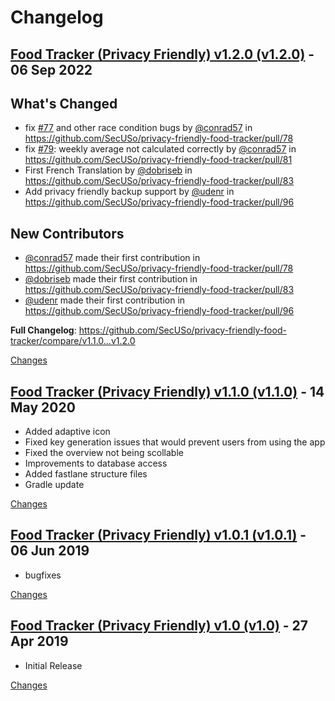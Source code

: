 # Changelog

<a name="v1.2.0"></a>
## [Food Tracker (Privacy Friendly) v1.2.0 (v1.2.0)](https://github.com/SecUSo/privacy-friendly-food-tracker/releases/tag/v1.2.0) - 06 Sep 2022

## What's Changed
* fix [#77](https://github.com/SecUSo/privacy-friendly-food-tracker/issues/77) and other race condition bugs by [@conrad57](https://github.com/conrad57) in https://github.com/SecUSo/privacy-friendly-food-tracker/pull/78
* fix [#79](https://github.com/SecUSo/privacy-friendly-food-tracker/issues/79): weekly average not calculated correctly by [@conrad57](https://github.com/conrad57) in https://github.com/SecUSo/privacy-friendly-food-tracker/pull/81
* First French Translation by [@dobriseb](https://github.com/dobriseb) in https://github.com/SecUSo/privacy-friendly-food-tracker/pull/83
* Add privacy friendly backup support by [@udenr](https://github.com/udenr) in https://github.com/SecUSo/privacy-friendly-food-tracker/pull/96

## New Contributors
* [@conrad57](https://github.com/conrad57) made their first contribution in https://github.com/SecUSo/privacy-friendly-food-tracker/pull/78
* [@dobriseb](https://github.com/dobriseb) made their first contribution in https://github.com/SecUSo/privacy-friendly-food-tracker/pull/83
* [@udenr](https://github.com/udenr) made their first contribution in https://github.com/SecUSo/privacy-friendly-food-tracker/pull/96

**Full Changelog**: https://github.com/SecUSo/privacy-friendly-food-tracker/compare/v1.1.0...v1.2.0

[Changes][v1.2.0]


<a name="v1.1.0"></a>
## [Food Tracker (Privacy Friendly) v1.1.0 (v1.1.0)](https://github.com/SecUSo/privacy-friendly-food-tracker/releases/tag/v1.1.0) - 14 May 2020

- Added adaptive icon
- Fixed key generation issues that would prevent users from using the app
- Fixed the overview not being scollable
- Improvements to database access
- Added fastlane structure files
- Gradle update

[Changes][v1.1.0]


<a name="v1.0.1"></a>
## [Food Tracker (Privacy Friendly) v1.0.1 (v1.0.1)](https://github.com/SecUSo/privacy-friendly-food-tracker/releases/tag/v1.0.1) - 06 Jun 2019

- bugfixes

[Changes][v1.0.1]


<a name="v1.0"></a>
## [Food Tracker (Privacy Friendly) v1.0 (v1.0)](https://github.com/SecUSo/privacy-friendly-food-tracker/releases/tag/v1.0) - 27 Apr 2019

- Initial Release

[Changes][v1.0]


[v1.2.0]: https://github.com/SecUSo/privacy-friendly-food-tracker/compare/v1.1.0...v1.2.0
[v1.1.0]: https://github.com/SecUSo/privacy-friendly-food-tracker/compare/v1.0.1...v1.1.0
[v1.0.1]: https://github.com/SecUSo/privacy-friendly-food-tracker/compare/v1.0...v1.0.1
[v1.0]: https://github.com/SecUSo/privacy-friendly-food-tracker/tree/v1.0

 <!-- Generated by https://github.com/rhysd/changelog-from-release -->
